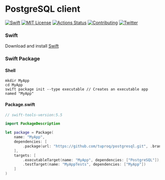 # PostgreSQL client
[![Swift](https://img.shields.io/badge/swift-5.1-brightgreen.svg)](https://swift.org/download/#releases) [![MIT License](https://img.shields.io/badge/license-MIT-brightgreen.svg)](https://github.com/tuproq/postgresql/blob/master/LICENSE/) [![Actions Status](https://github.com/tuproq/postgresql/workflows/ci/badge.svg)](https://github.com/tuproq/postgresql/actions) [![Contributing](https://img.shields.io/badge/contributing-guide-brightgreen.svg)](https://github.com/tuproq/postgresql/blob/master/CONTRIBUTING.md) [![Twitter](https://img.shields.io/badge/twitter-tuproqdev-brightgreen.svg)](https://twitter.com/tuproqdev)

### Swift
Download and install [Swift](https://swift.org/download)

### Swift Package
#### Shell
```shell
mkdir MyApp
cd MyApp
swift package init --type executable // Creates an executable app named "MyApp"
```

#### Package.swift
```swift
// swift-tools-version:5.5

import PackageDescription

let package = Package(
    name: "MyApp",
    dependencies: [
        .package(url: "https://github.com/tuproq/postgresql.git", .branch("master"))
    ],
    targets: [
        .executableTarget(name: "MyApp", dependencies: ["PostgreSQL"]),
        .testTarget(name: "MyAppTests", dependencies: ["MyApp"])
    ]
)
```
